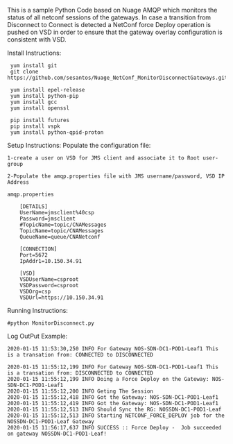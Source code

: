This is a sample Python Code based on Nuage AMQP which monitors the status of all netconf sessions of the gateways.
In case a transition from Disconnect to Connect is detected a NetConf force Deploy operation is pushed on VSD in order to ensure that the gateway overlay configuration is consistent with VSD.


Install Instructions:

	 yum install git
	 git clone https://github.com/sesantos/Nuage_NetConf_MonitorDisconnectGateways.git

	 yum install epel-release
	 yum install python-pip
	 yum install gcc
	 yum install openssl

	 pip install futures
	 pip install vspk
	 yum install python-qpid-proton


Setup Instructions:
	Populate the configuration file:

	1-create a user on VSD for JMS client and associate it to Root user-group

	2-Populate the amqp.properties file with JMS username/password, VSD IP Address

	amqp.properties

		[DETAILS]
		UserName=jmsclient%40csp
		Password=jmsclient
		#TopicName=topic/CNAMessages
		TopicName=topic/CNAMessages
		QueueName=queue/CNANetconf

		[CONNECTION]
		Port=5672
		IpAddr1=10.150.34.91

		[VSD]
		VSDUserName=csproot
		VSDPassword=csproot
		VSDOrg=csp
		VSDUrl=https://10.150.34.91

Running Instructions:
 
	#python MonitorDisconnect.py

Log OutPut Example:

	2020-01-15 11:53:30,250 INFO For Gateway NOS-SDN-DC1-POD1-Leaf1 This is a transation from: CONNECTED to DISCONNECTED

	2020-01-15 11:55:12,199 INFO For Gateway NOS-SDN-DC1-POD1-Leaf1 This is a transation from: DISCONNECTED to CONNECTED
	2020-01-15 11:55:12,199 INFO Doing a Force Deploy on the Gateway: NOS-SDN-DC1-POD1-Leaf1
	2020-01-15 11:55:12,200 INFO Geting The Session
	2020-01-15 11:55:12,418 INFO Got the Gateway: NOS-SDN-DC1-POD1-Leaf1
	2020-01-15 11:55:12,419 INFO Got the Gateway: NOS-SDN-DC1-POD1-Leaf1
	2020-01-15 11:55:12,513 INFO Should Sync the RG: NOSSDN-DC1-POD1-Leaf
	2020-01-15 11:55:12,513 INFO Starting NETCONF_FORCE_DEPLOY job for the NOSSDN-DC1-POD1-Leaf Gateway
	2020-01-15 11:56:17,637 INFO SUCCESS :: Force Deploy -  Job succeeded on gateway NOSSDN-DC1-POD1-Leaf!
	
